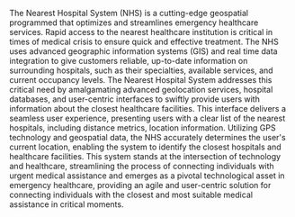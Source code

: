    The Nearest Hospital System (NHS) is a cutting-edge geospatial programmed that optimizes and streamlines emergency healthcare services. Rapid access to the nearest healthcare institution is critical in times of medical crisis to ensure quick and effective treatment. The NHS uses advanced geographic information systems (GIS) and real time data integration to give customers reliable, up-to-date information on surrounding hospitals, such as their specialties, available services, and current occupancy levels. The Nearest Hospital System addresses this critical need by amalgamating advanced geolocation services, hospital databases, and user-centric interfaces to swiftly provide users with information about the closest healthcare facilities. This interface delivers a seamless user experience, presenting users with a clear list of the nearest hospitals, including distance metrics, location information. Utilizing GPS technology and geospatial data, the NHS accurately determines the user's current location, enabling the system to identify the closest hospitals and healthcare facilities. This system stands at the intersection of technology and healthcare, streamlining the process of connecting individuals with urgent medical assistance and emerges as a pivotal technological asset in emergency healthcare, providing an agile and user-centric solution for connecting individuals with the closest and most suitable medical assistance in critical moments.

